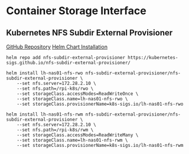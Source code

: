 # Container Storage Interface

## Kubernetes NFS Subdir External Provisioner

[GitHub Repository](https://github.com/kubernetes-sigs/nfs-subdir-external-provisioner)
[Helm Chart Installation](https://github.com/kubernetes-sigs/nfs-subdir-external-provisioner/blob/master/charts/nfs-subdir-external-provisioner/README.md)

```shell
helm repo add nfs-subdir-external-provisioner https://kubernetes-sigs.github.io/nfs-subdir-external-provisioner/

helm install lh-nas01-nfs-rwo nfs-subdir-external-provisioner/nfs-subdir-external-provisioner \
    --set nfs.server=172.28.2.10 \
    --set nfs.path=/rpi-k8s/rwo \
    --set storageClass.accessModes=ReadWriteOnce \
    --set storageClass.name=lh-nas01-nfs-rwo \
    --set storageClass.provisionerName=k8s-sigs.io/lh-nas01-nfs-rwo

helm install lh-nas01-nfs-rwm nfs-subdir-external-provisioner/nfs-subdir-external-provisioner \
    --set nfs.server=172.28.2.10 \
    --set nfs.path=/rpi-k8s/rwm \
    --set storageClass.accessModes=ReadWriteMany \
    --set storageClass.name=lh-nas01-nfs-rwm \
    --set storageClass.provisionerName=k8s-sigs.io/lh-nas01-nfs-rwm
```

